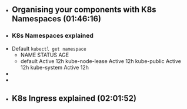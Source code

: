 - ## Organising your components with K8s Namespaces (01:46:16)
- ### K8s Namespaces explained
- Default `kubectl get namespace`
	- NAME                      STATUS     AGE
	- default           Active   12h
	  kube-node-lease   Active   12h
	  kube-public       Active   12h
	  kube-system       Active   12h
-
-
- ## K8s Ingress explained (02:01:52)